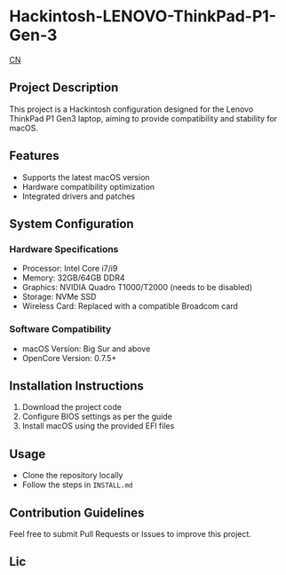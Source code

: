 # Hackintosh-LENOVO-ThinkPad-P1-Gen-3

[CN]()

## Project Description

This project is a Hackintosh configuration designed for the Lenovo ThinkPad P1 Gen3 laptop, aiming to provide compatibility and stability for macOS.

## Features

- Supports the latest macOS version
- Hardware compatibility optimization
- Integrated drivers and patches

## System Configuration

### Hardware Specifications

- Processor: Intel Core i7/i9
- Memory: 32GB/64GB DDR4
- Graphics: NVIDIA Quadro T1000/T2000 (needs to be disabled)
- Storage: NVMe SSD
- Wireless Card: Replaced with a compatible Broadcom card

### Software Compatibility

- macOS Version: Big Sur and above
- OpenCore Version: 0.7.5+

## Installation Instructions

1. Download the project code
2. Configure BIOS settings as per the guide
3. Install macOS using the provided EFI files

## Usage

- Clone the repository locally
- Follow the steps in `INSTALL.md`

## Contribution Guidelines

Feel free to submit Pull Requests or Issues to improve this project.

## Lic